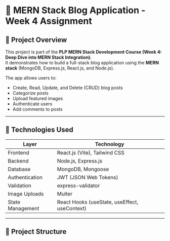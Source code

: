 # 📰 MERN Stack Blog Application - Week 4 Assignment

## 📖 Project Overview
This project is part of the **PLP MERN Stack Development Course (Week 4: Deep Dive into MERN Stack Integration)**.  
It demonstrates how to build a full-stack blog application using the **MERN stack** (MongoDB, Express.js, React.js, and Node.js).

The app allows users to:
- Create, Read, Update, and Delete (CRUD) blog posts  
- Categorize posts  
- Upload featured images  
- Authenticate users  
- Add comments to posts  

---

## 🚀 Technologies Used
| Layer | Technology |
|-------|-------------|
| Frontend | React.js (Vite), Tailwind CSS |
| Backend | Node.js, Express.js |
| Database | MongoDB, Mongoose |
| Authentication | JWT (JSON Web Tokens) |
| Validation | express-validator |
| Image Uploads | Multer |
| State Management | React Hooks (useState, useEffect, useContext) |

---

## 📂 Project Structure

